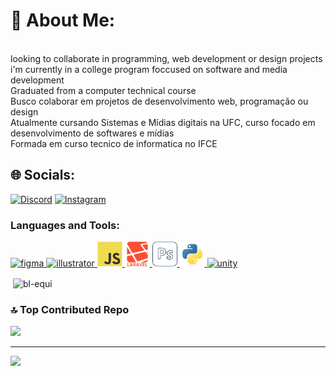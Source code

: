 # 💫 About Me:
<br>looking to collaborate in programming, web development or design projects <br>i'm currently in a college program foccused on software and media development <br>Graduated from a computer technical course<br>Busco colaborar em projetos de desenvolvimento web, programação ou design<br>Atualmente cursando Sistemas e Mídias digitais na UFC, curso focado em desenvolvimento de softwares e mídias<br>Formada em curso tecnico de informatica no IFCE


## 🌐 Socials:
[![Discord](https://img.shields.io/badge/Discord-%237289DA.svg?logo=discord&logoColor=white)](https://discord.gg/Blequi) [![Instagram](https://img.shields.io/badge/Instagram-%23E4405F.svg?logo=Instagram&logoColor=white)](https://instagram.com/Blequizita) 

<h3 align="left">Languages and Tools:</h3>
<p align="left"> <a href="https://www.figma.com/" target="_blank" rel="noreferrer"> <img src="https://www.vectorlogo.zone/logos/figma/figma-icon.svg" alt="figma" width="40" height="40"/> </a> <a href="https://www.adobe.com/in/products/illustrator.html" target="_blank" rel="noreferrer"> <img src="https://www.vectorlogo.zone/logos/adobe_illustrator/adobe_illustrator-icon.svg" alt="illustrator" width="40" height="40"/> </a> <a href="https://developer.mozilla.org/en-US/docs/Web/JavaScript" target="_blank" rel="noreferrer"> <img src="https://raw.githubusercontent.com/devicons/devicon/master/icons/javascript/javascript-original.svg" alt="javascript" width="40" height="40"/> </a> <a href="https://laravel.com/" target="_blank" rel="noreferrer"> <img src="https://raw.githubusercontent.com/devicons/devicon/master/icons/laravel/laravel-plain-wordmark.svg" alt="laravel" width="40" height="40"/> </a> <a href="https://www.photoshop.com/en" target="_blank" rel="noreferrer"> <img src="https://raw.githubusercontent.com/devicons/devicon/master/icons/photoshop/photoshop-line.svg" alt="photoshop" width="40" height="40"/> </a> <a href="https://www.python.org" target="_blank" rel="noreferrer"> <img src="https://raw.githubusercontent.com/devicons/devicon/master/icons/python/python-original.svg" alt="python" width="40" height="40"/> </a> <a href="https://unity.com/" target="_blank" rel="noreferrer"> <img src="https://www.vectorlogo.zone/logos/unity3d/unity3d-icon.svg" alt="unity" width="40" height="40"/> </a> </p>

<p>&nbsp;<img align="center" src="https://github-readme-stats.vercel.app/api?username=bl-equi&show_icons=true&locale=en" alt="bl-equi" /></p>

### 🔝 Top Contributed Repo
![](https://github-contributor-stats.vercel.app/api?username=BL-equi&limit=5&theme=radical&combine_all_yearly_contributions=true)

---
[![](https://visitcount.itsvg.in/api?id=BL-equi&icon=0&color=0)](https://visitcount.itsvg.in)

<!-- Proudly created with GPRM ( https://gprm.itsvg.in ) -->
